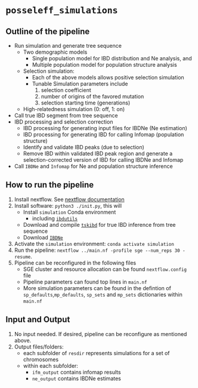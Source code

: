 # `posseleff_simulations`

## Outline of the pipeline
- Run simulation and generate tree sequence
    - Two demographic models
        - Single population model for IBD distribution and Ne analysis, and 
        - Multiple population model for population structure analysis
    - Selection simulation:
        - Each of the above models allows positive selection simulation
        - Tunable Simulation parameters include
            1.	selection coefficient
            2.	number of origins of the favored mutation
            3.	selection starting time (generations)
    - High-relatedness simulation (0: off, 1: on)
- Call true IBD segment from tree sequence
- IBD processing and selection correction
    - IBD processing for generating input files for IBDNe (Ne estimation)
    - IBD processing for generating IBD for calling Infomap (population structure)
    - Identify and validate IBD peaks (due to selection)
    - Remove IBD within validated IBD peak region and generate a selection-corrected version of IBD for calling IBDNe and Infomap
- Call `IBDNe` and `Infomap` for Ne and population structure inference


## How to run the pipeline

1. Install nextflow. See [nextflow documentation](https://www.nextflow.io/docs/latest/getstarted.html)
2. Install software: `python3 ./init.py`, this will
    - Install `simulation` Conda environment
        - including [`ibdutils`](https://github.com/bguo068/ibdutils)
    - Download and compile [`tskibd`](https://github.com/bguo068/tskibd) for
    true IBD inference from tree sequence
    - Download
    [`IBDNe`](https://faculty.washington.edu/browning/ibdne/ibdne.23Apr20.ae9.jar)
3. Activate the `simulation` environment: `conda activate simulation`
4. Run the pipeline: `nextflow ../main.nf -profile sge --num_reps 30 -resume`. 
5. Pipeline can be reconfigured in the following files
    - SGE cluster and resource allocation can be found `nextflow.config` file
    - Pipeline parameters can found top lines in `main.nf`
    - More simulation parameters can be found in the defintion of
     `sp_defaults`,`mp_defaults`, `sp_sets` and `mp_sets` dictionaries within `main.nf`

## Input and Output

1. No input needed. If desired, pipeline can be reconfigure as mentioned above.
2. Output files/folders:
    - each subfolder of `resdir` represents simulations for a set of chromosomes
    - within each subfolder:
        - `ifm_output` contains infomap results
        - `ne_output` contains IBDNe estimates
